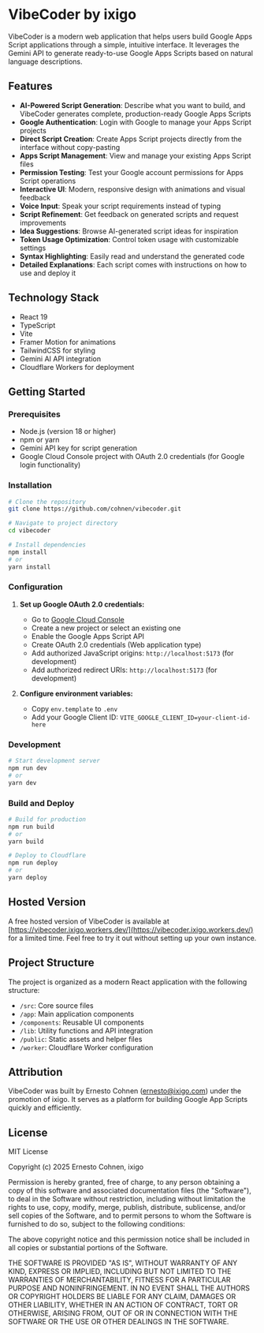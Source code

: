 # VibeCoder by ixigo

VibeCoder is a modern web application that helps users build Google Apps Script applications through a simple, intuitive interface. It leverages the Gemini API to generate ready-to-use Google Apps Scripts based on natural language descriptions.

## Features

- **AI-Powered Script Generation**: Describe what you want to build, and VibeCoder generates complete, production-ready Google Apps Scripts
- **Google Authentication**: Login with Google to manage your Apps Script projects
- **Direct Script Creation**: Create Apps Script projects directly from the interface without copy-pasting
- **Apps Script Management**: View and manage your existing Apps Script files
- **Permission Testing**: Test your Google account permissions for Apps Script operations
- **Interactive UI**: Modern, responsive design with animations and visual feedback
- **Voice Input**: Speak your script requirements instead of typing
- **Script Refinement**: Get feedback on generated scripts and request improvements
- **Idea Suggestions**: Browse AI-generated script ideas for inspiration
- **Token Usage Optimization**: Control token usage with customizable settings
- **Syntax Highlighting**: Easily read and understand the generated code
- **Detailed Explanations**: Each script comes with instructions on how to use and deploy it

## Technology Stack

- React 19
- TypeScript
- Vite
- Framer Motion for animations
- TailwindCSS for styling
- Gemini AI API integration
- Cloudflare Workers for deployment

## Getting Started

### Prerequisites

- Node.js (version 18 or higher)
- npm or yarn
- Gemini API key for script generation
- Google Cloud Console project with OAuth 2.0 credentials (for Google login functionality)

### Installation

```bash
# Clone the repository
git clone https://github.com/cohnen/vibecoder.git

# Navigate to project directory
cd vibecoder

# Install dependencies
npm install
# or
yarn install
```

### Configuration

1. **Set up Google OAuth 2.0 credentials:**
   - Go to [Google Cloud Console](https://console.cloud.google.com/)
   - Create a new project or select an existing one
   - Enable the Google Apps Script API
   - Create OAuth 2.0 credentials (Web application type)
   - Add authorized JavaScript origins: `http://localhost:5173` (for development)
   - Add authorized redirect URIs: `http://localhost:5173` (for development)

2. **Configure environment variables:**
   - Copy `env.template` to `.env`
   - Add your Google Client ID: `VITE_GOOGLE_CLIENT_ID=your-client-id-here`

### Development

```bash
# Start development server
npm run dev
# or
yarn dev
```

### Build and Deploy

```bash
# Build for production
npm run build
# or
yarn build

# Deploy to Cloudflare
npm run deploy
# or
yarn deploy
```

## Hosted Version

A free hosted version of VibeCoder is available at [https://vibecoder.ixigo.workers.dev/](https://vibecoder.ixigo.workers.dev/) for a limited time. Feel free to try it out without setting up your own instance.

## Project Structure

The project is organized as a modern React application with the following structure:
- `/src`: Core source files
- `/app`: Main application components
- `/components`: Reusable UI components
- `/lib`: Utility functions and API integration
- `/public`: Static assets and helper files
- `/worker`: Cloudflare Worker configuration

## Attribution

VibeCoder was built by Ernesto Cohnen (ernesto@ixigo.com) under the promotion of ixigo. It serves as a platform for building Google App Scripts quickly and efficiently.

## License

MIT License

Copyright (c) 2025 Ernesto Cohnen, ixigo

Permission is hereby granted, free of charge, to any person obtaining a copy
of this software and associated documentation files (the "Software"), to deal
in the Software without restriction, including without limitation the rights
to use, copy, modify, merge, publish, distribute, sublicense, and/or sell
copies of the Software, and to permit persons to whom the Software is
furnished to do so, subject to the following conditions:

The above copyright notice and this permission notice shall be included in all
copies or substantial portions of the Software.

THE SOFTWARE IS PROVIDED "AS IS", WITHOUT WARRANTY OF ANY KIND, EXPRESS OR
IMPLIED, INCLUDING BUT NOT LIMITED TO THE WARRANTIES OF MERCHANTABILITY,
FITNESS FOR A PARTICULAR PURPOSE AND NONINFRINGEMENT. IN NO EVENT SHALL THE
AUTHORS OR COPYRIGHT HOLDERS BE LIABLE FOR ANY CLAIM, DAMAGES OR OTHER
LIABILITY, WHETHER IN AN ACTION OF CONTRACT, TORT OR OTHERWISE, ARISING FROM,
OUT OF OR IN CONNECTION WITH THE SOFTWARE OR THE USE OR OTHER DEALINGS IN THE
SOFTWARE.
